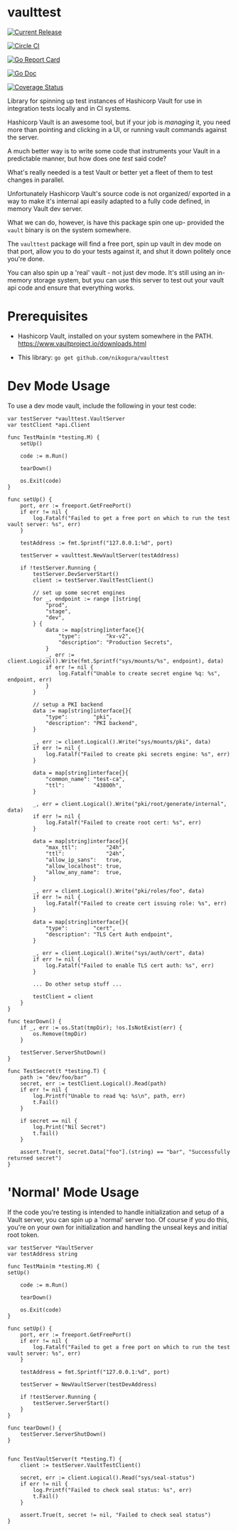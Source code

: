 # vaulttest

[![Current Release](https://img.shields.io/github/release/nikogura/vaulttest.svg)](https://img.shields.io/github/release/nikogura/vaulttest.svg)

[![Circle CI](https://circleci.com/gh/nikogura/vaulttest.svg?style=shield)](https://circleci.com/gh/nikogura/vaulttest)

[![Go Report Card](https://goreportcard.com/badge/github.com/nikogura/vaulttest)](https://goreportcard.com/report/github.com/nikogura/vaulttest)

[![Go Doc](https://img.shields.io/badge/godoc-reference-blue.svg?style=flat-square)](http://godoc.org/github.com/nikogura/vaulttest/pkg/vaulttest)

[![Coverage Status](https://codecov.io/gh/nikogura/vaulttest/branch/master/graph/badge.svg)](https://codecov.io/gh/nikogura/vaulttest)

Library for spinning up test instances of Hashicorp Vault for use in integration tests locally and in CI systems.

Hashicorp Vault is an awesome tool, but if your job is  *managing* it, you need more than pointing and clicking in a UI, or running vault commands against the server.

A much better way is to write some code that instruments your Vault in a predictable manner, but how does one *test* said code?  

What's really needed is a test Vault or better yet a fleet of them to test changes in parallel.

Unfortunately Hashicorp Vault's source code is not organized/ exported in a way to make it's internal api easily adapted to a fully code defined, in memory Vault dev server.

What we can do, however, is have this package spin one up- provided the `vault` binary is on the system somewhere.

The `vaulttest` package will find a free port, spin up vault in dev mode on that port, allow you to do your tests against it, and shut it down politely once you're done.

You can also spin up a 'real' vault - not just dev mode.  It's still using an in-memory storage system, but you can use this server to test out your vault api code and ensure that everything works.

# Prerequisites

* Hashicorp Vault, installed on your system somewhere in the PATH.  https://www.vaultproject.io/downloads.html

* This library: `go get github.com/nikogura/vaulttest`

# Dev Mode Usage

To use a dev mode vault, include the following in your test code:

    var testServer *vaulttest.VaultServer
    var testClient *api.Client

    func TestMain(m *testing.M) {
        setUp()

        code := m.Run()

        tearDown()

        os.Exit(code)
    }

    func setUp() {
        port, err := freeport.GetFreePort()
        if err != nil {
            log.Fatalf("Failed to get a free port on which to run the test vault server: %s", err)
        }

        testAddress := fmt.Sprintf("127.0.0.1:%d", port)

        testServer = vaulttest.NewVaultServer(testAddress)

        if !testServer.Running {
            testServer.DevServerStart()
            client := testServer.VaultTestClient()

            // set up some secret engines
            for _, endpoint := range []string{
                "prod",
                "stage",
                "dev",
            } {
                data := map[string]interface{}{
                    "type":        "kv-v2",
                    "description": "Production Secrets",
                }
                _, err := client.Logical().Write(fmt.Sprintf("sys/mounts/%s", endpoint), data)
                if err != nil {
                    log.Fatalf("Unable to create secret engine %q: %s", endpoint, err)
                }
            }

            // setup a PKI backend
            data := map[string]interface{}{
                "type":        "pki",
                "description": "PKI backend",
            }
            
            _, err := client.Logical().Write("sys/mounts/pki", data)
            if err != nil {
                log.Fatalf("Failed to create pki secrets engine: %s", err)
            }

            data = map[string]interface{}{
                "common_name": "test-ca",
                "ttl":         "43800h",
            }
            
            _, err = client.Logical().Write("pki/root/generate/internal", data)
            if err != nil {
                log.Fatalf("Failed to create root cert: %s", err)
            }

            data = map[string]interface{}{
                "max_ttl":         "24h",
                "ttl":             "24h",
                "allow_ip_sans":   true,
                "allow_localhost": true,
                "allow_any_name":  true,
            }
            
            _, err = client.Logical().Write("pki/roles/foo", data)
            if err != nil {
                log.Fatalf("Failed to create cert issuing role: %s", err)
            }

            data = map[string]interface{}{
                "type":        "cert",
                "description": "TLS Cert Auth endpoint",
            }

            _, err = client.Logical().Write("sys/auth/cert", data)
            if err != nil {
                log.Fatalf("Failed to enable TLS cert auth: %s", err)
            }
            
            ... Do other setup stuff ...
            
            testClient = client
        }
    }

    func tearDown() {
        if _, err := os.Stat(tmpDir); !os.IsNotExist(err) {
            os.Remove(tmpDir)
        }

        testServer.ServerShutDown()
    }
    
    func TestSecret(t *testing.T) {
        path := "dev/foo/bar"
        secret, err := testClient.Logical().Read(path)
        if err != nil {
            log.Printf("Unable to read %q: %s\n", path, err)
            t.Fail()
        }
        
        if secret == nil {
            log.Print("Nil Secret")
            t.fail() 
        }
        
        assert.True(t, secret.Data["foo"].(string) == "bar", "Successfully returned secret")
    }

# 'Normal' Mode Usage

If the code you're testing is intended to handle initialization and setup of a Vault server, you can spin up a 'normal' server too.  Of course if you do this, you're on your own for initialization and handling the unseal keys and initial root token.

    var testServer *VaultServer
    var testAddress string

    func TestMain(m *testing.M) {
    setUp()

        code := m.Run()

        tearDown()

        os.Exit(code)
    }

    func setUp() {
        port, err := freeport.GetFreePort()
        if err != nil {
            log.Fatalf("Failed to get a free port on which to run the test vault server: %s", err)
        }

        testAddress = fmt.Sprintf("127.0.0.1:%d", port)

        testServer = NewVaultServer(testDevAddress)

        if !testServer.Running {
            testServer.ServerStart()
        }
    }

    func tearDown() {
        testServer.ServerShutDown()
    }


    func TestVaultServer(t *testing.T) {
        client := testServer.VaultTestClient()

        secret, err := client.Logical().Read("sys/seal-status")
        if err != nil {
            log.Printf("Failed to check seal status: %s", err)
            t.Fail()
        }

        assert.True(t, secret != nil, "Failed to check seal status")
    }

